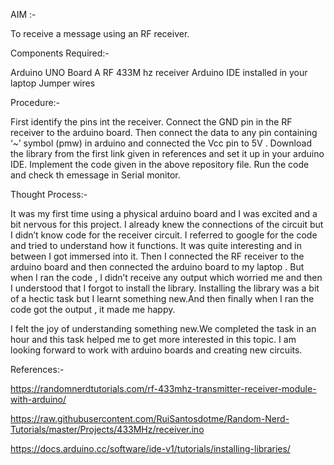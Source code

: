 AIM :-

To receive a message using an RF receiver.

Components Required:-

Arduino UNO Board
A RF 433M hz  receiver
Arduino IDE installed in your laptop
Jumper wires

Procedure:-

First identify the pins int the receiver.
Connect the GND pin in the RF receiver to the arduino board. Then connect the data to any pin containing ‘~’ symbol (pmw) in arduino and connected the Vcc pin to 5V .
Download the library from the first link given in references and set it up in your arduino IDE.
Implement the code given in the above repository file.
Run the code and check th emessage in Serial monitor.

Thought Process:-
  
It was my first time using a physical arduino board and I was excited and a bit nervous  for this project.
I already knew the connections of the circuit but I didn’t  know code for the receiver circuit. 
I referred to google for the code and tried to understand how it functions. It was quite interesting and in between I got immersed into it. 
Then I connected the RF receiver to the arduino board and then connected the arduino board to my laptop .
But when I ran the code , I didn’t receive any output which worried me and then I understood that I forgot to install the library. 
Installing the library was a bit of a hectic task but I learnt something new.And then finally when I ran the code got the output , it made me happy.

I felt the joy of understanding something new.We completed the task in an hour and this task helped me to get more interested in this topic.
I am looking forward to work with arduino boards and creating new circuits.

References:-

https://randomnerdtutorials.com/rf-433mhz-transmitter-receiver-module-with-arduino/

https://raw.githubusercontent.com/RuiSantosdotme/Random-Nerd-Tutorials/master/Projects/433MHz/receiver.ino

https://docs.arduino.cc/software/ide-v1/tutorials/installing-libraries/
